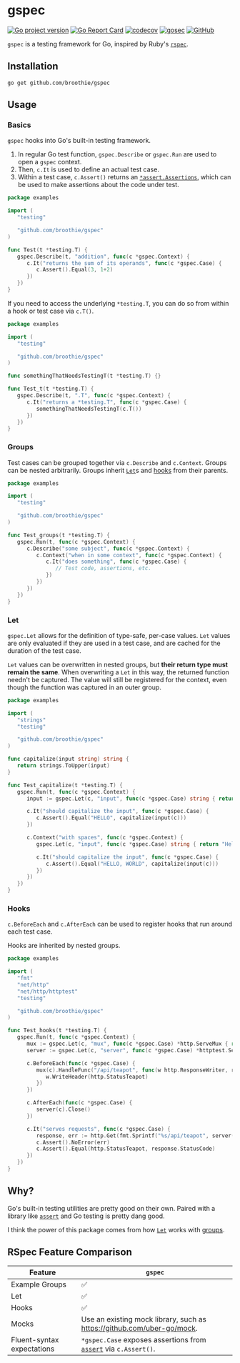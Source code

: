 # gspec

[![Go project version](https://badge.fury.io/go/github.com%2Fbroothie%2Fgspec.svg)](https://badge.fury.io/go/github.com%2Fbroothie%2Fgspec)
[![Go Report Card](https://goreportcard.com/badge/github.com/broothie/gspec)](https://goreportcard.com/report/github.com/broothie/gspec)
[![codecov](https://codecov.io/gh/broothie/gspec/branch/main/graph/badge.svg?token=6CLN4sDTk5)](https://codecov.io/gh/broothie/gspec)
[![gosec](https://github.com/broothie/gspec/actions/workflows/gosec.yml/badge.svg)](https://github.com/broothie/gspec/actions/workflows/gosec.yml)
[![GitHub](https://img.shields.io/github/license/broothie/gspec)](https://opensource.org/license/mit/)

`gspec` is a testing framework for Go, inspired by Ruby's [`rspec`](http://rspec.info).

## Installation

```shell
go get github.com/broothie/gspec
```

## Usage

### Basics

`gspec` hooks into Go's built-in testing framework.
1. In regular Go test function, `gspec.Describe` or `gspec.Run` are used to open a `gspec` context.
2. Then, `c.It` is used to define an actual test case.
3. Within a test case, `c.Assert()` returns an
   [`*assert.Assertions`](https://pkg.go.dev/github.com/stretchr/testify@v1.8.4/assert#Assertions),
   which can be used to make assertions about the code under test.

```go
package examples

import (
   "testing"

   "github.com/broothie/gspec"
)

func Test(t *testing.T) {
   gspec.Describe(t, "addition", func(c *gspec.Context) {
      c.It("returns the sum of its operands", func(c *gspec.Case) {
         c.Assert().Equal(3, 1+2)
      })
   })
}
```

If you need to access the underlying `*testing.T`, you can do so from within a hook or test case via `c.T()`.

```go
package examples

import (
   "testing"

   "github.com/broothie/gspec"
)

func somethingThatNeedsTestingT(t *testing.T) {}

func Test_t(t *testing.T) {
   gspec.Describe(t, ".T", func(c *gspec.Context) {
      c.It("returns a *testing.T", func(c *gspec.Case) {
         somethingThatNeedsTestingT(c.T())
      })
   })
}
```

### Groups

Test cases can be grouped together via `c.Describe` and `c.Context`.
Groups can be nested arbitrarily.
Groups inherit [`Let`](#let)s and [hooks](#hooks) from their parents.

```go
package examples

import (
   "testing"

   "github.com/broothie/gspec"
)

func Test_groups(t *testing.T) {
   gspec.Run(t, func(c *gspec.Context) {
      c.Describe("some subject", func(c *gspec.Context) {
         c.Context("when in some context", func(c *gspec.Context) {
            c.It("does something", func(c *gspec.Case) {
               // Test code, assertions, etc.
            })
         })
      })
   })
}
```

### Let

`gspec.Let` allows for the definition of type-safe, per-case values.
`Let` values are only evaluated if they are used in a test case,
and are cached for the duration of the test case.

`Let` values can be overwritten in nested groups, but **their return type must remain the same**.
When overwriting a `Let` in this way, the returned function needn't be captured.
The value will still be registered for the context, even though the function was captured in an outer group.

```go
package examples

import (
   "strings"
   "testing"

   "github.com/broothie/gspec"
)

func capitalize(input string) string {
   return strings.ToUpper(input)
}

func Test_capitalize(t *testing.T) {
   gspec.Run(t, func(c *gspec.Context) {
      input := gspec.Let(c, "input", func(c *gspec.Case) string { return "Hello" })

      c.It("should capitalize the input", func(c *gspec.Case) {
         c.Assert().Equal("HELLO", capitalize(input(c)))
      })

      c.Context("with spaces", func(c *gspec.Context) {
         gspec.Let(c, "input", func(c *gspec.Case) string { return "Hello, world" })

         c.It("should capitalize the input", func(c *gspec.Case) {
            c.Assert().Equal("HELLO, WORLD", capitalize(input(c)))
         })
      })
   })
}
```

### Hooks

`c.BeforeEach` and `c.AfterEach` can be used to register hooks that run around each test case.


Hooks are inherited by nested groups.

```go
package examples

import (
   "fmt"
   "net/http"
   "net/http/httptest"
   "testing"

   "github.com/broothie/gspec"
)

func Test_hooks(t *testing.T) {
   gspec.Run(t, func(c *gspec.Context) {
      mux := gspec.Let(c, "mux", func(c *gspec.Case) *http.ServeMux { return http.NewServeMux() })
      server := gspec.Let(c, "server", func(c *gspec.Case) *httptest.Server { return httptest.NewServer(mux(c)) })

      c.BeforeEach(func(c *gspec.Case) {
         mux(c).HandleFunc("/api/teapot", func(w http.ResponseWriter, r *http.Request) {
            w.WriteHeader(http.StatusTeapot)
         })
      })

      c.AfterEach(func(c *gspec.Case) {
         server(c).Close()
      })

      c.It("serves requests", func(c *gspec.Case) {
         response, err := http.Get(fmt.Sprintf("%s/api/teapot", server(c).URL))
         c.Assert().NoError(err)
         c.Assert().Equal(http.StatusTeapot, response.StatusCode)
      })
   })
}
```

## Why?

Go's built-in testing utilities are pretty good on their own.
Paired with a library like [`assert`](https://github.com/stretchr/testify#assert-package) and Go testing is pretty dang good.

I think the power of this package comes from how [`Let`](#let) works with [groups](#groups).



## RSpec Feature Comparison

| Feature                    | `gspec`                                                                                                                |
|----------------------------|------------------------------------------------------------------------------------------------------------------------|
| Example Groups             | ✅                                                                                                                      |
| Let                        | ✅                                                                                                                      |
| Hooks                      | ✅                                                                                                                      |
| Mocks                      | Use an existing mock library, such as https://github.com/uber-go/mock.                                                 |
| Fluent-syntax expectations | `*gspec.Case` exposes assertions from [`assert`](https://github.com/stretchr/testify#assert-package) via `c.Assert()`. |

